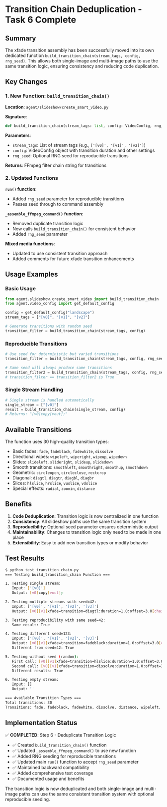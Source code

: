 # Transition Chain Deduplication - Task 6 Complete

## Summary

The xfade transition assembly has been successfully moved into its own dedicated function `build_transition_chain(stream_tags, config, rng_seed)`. This allows both single-image and multi-image paths to use the same transition logic, ensuring consistency and reducing code duplication.

## Key Changes

### 1. New Function: `build_transition_chain()`

**Location**: `agent/slideshow/create_smart_video.py`

**Signature**: 
```python
def build_transition_chain(stream_tags: list, config: VideoConfig, rng_seed: int = None) -> str:
```

**Parameters**:
- `stream_tags`: List of stream tags (e.g., `['[v0]', '[v1]', '[v2]']`)
- `config`: VideoConfig object with transition duration and other settings
- `rng_seed`: Optional RNG seed for reproducible transitions

**Returns**: FFmpeg filter chain string for transitions

### 2. Updated Functions

**`run()` function**:
- Added `rng_seed` parameter for reproducible transitions
- Passes seed through to command assembly

**`_assemble_ffmpeg_command()` function**:
- Removed duplicate transition logic 
- Now calls `build_transition_chain()` for consistent behavior
- Added `rng_seed` parameter

**Mixed media functions**:
- Updated to use consistent transition approach
- Added comments for future xfade transition enhancements

## Usage Examples

### Basic Usage
```python
from agent.slideshow.create_smart_video import build_transition_chain
from agent.video_config import get_default_config

config = get_default_config("landscape")
stream_tags = ["[v0]", "[v1]", "[v2]"]

# Generate transitions with random seed
transition_filter = build_transition_chain(stream_tags, config)
```

### Reproducible Transitions
```python
# Use seed for deterministic but varied transitions
transition_filter = build_transition_chain(stream_tags, config, rng_seed=42)

# Same seed will always produce same transitions
transition_filter2 = build_transition_chain(stream_tags, config, rng_seed=42)
# transition_filter == transition_filter2 is True
```

### Single Stream Handling
```python
# Single stream is handled automatically
single_stream = ["[v0]"]
result = build_transition_chain(single_stream, config)
# Returns: "[v0]copy[vout];"
```

## Available Transitions

The function uses 30 high-quality transition types:
- Basic fades: `fade`, `fadeblack`, `fadewhite`, `dissolve`
- Directional wipes: `wipeleft`, `wiperight`, `wipeup`, `wipedown`
- Slides: `slideleft`, `slideright`, `slideup`, `slidedown`
- Smooth transitions: `smoothleft`, `smoothright`, `smoothup`, `smoothdown`
- Geometric: `circleopen`, `circleclose`, `rectcrop`
- Diagonal: `diagtl`, `diagtr`, `diagbl`, `diagbr`
- Slices: `hlslice`, `hrslice`, `vuslice`, `vdslice`
- Special effects: `radial`, `zoomin`, `distance`

## Benefits

1. **Code Deduplication**: Transition logic is now centralized in one function
2. **Consistency**: All slideshow paths use the same transition system
3. **Reproducibility**: Optional seed parameter ensures deterministic output
4. **Maintainability**: Changes to transition logic only need to be made in one place
5. **Extensibility**: Easy to add new transition types or modify behavior

## Test Results

```bash
$ python test_transition_chain.py
=== Testing build_transition_chain Function ===

1. Testing single stream:
   Input: ['[v0]']
   Output: [v0]copy[vout];

2. Testing multiple streams with seed=42:
   Input: ['[v0]', '[v1]', '[v2]', '[v3]']
   Output: [v0][v1]xfade=transition=diagtl:duration=1.0:offset=3.0[chain0];[chain0][v2]xfade=transition=dissolve:duration=1.0:offset=7.0[chain1];[chain1][v3]xfade=transition=fade:duration=1.0:offset=11.0[vout];

3. Testing reproducibility with same seed=42:
   Same result: True

4. Testing different seed=123:
   Input: ['[v0]', '[v1]', '[v2]', '[v3]']
   Output: [v0][v1]xfade=transition=fadeblack:duration=1.0:offset=3.0[chain0];[chain0][v2]xfade=transition=wipedown:duration=1.0:offset=7.0[chain1];[chain1][v3]xfade=transition=fadewhite:duration=1.0:offset=11.0[vout];
   Different from seed=42: True

5. Testing without seed (random):
   First call: [v0][v1]xfade=transition=hlslice:duration=1.0:offset=3.0[chain0];[chain0][v2]xfade=transition=smoothleft:duration=1.0:offset=7.0[chain1];[chain1][v3]xfade=transition=wipedown:duration=1.0:offset=11.0[vout];
   Second call: [v0][v1]xfade=transition=dissolve:duration=1.0:offset=3.0[chain0];[chain0][v2]xfade=transition=vuslice:duration=1.0:offset=7.0[chain1];[chain1][v3]xfade=transition=radial:duration=1.0:offset=11.0[vout];
   Different results: True

6. Testing empty stream:
   Input: []
   Output: ''

=== Available Transition Types ===
Total transitions: 30
Transitions: fade, fadeblack, fadewhite, dissolve, distance, wipeleft, wiperight, wipeup, wipedown, slideleft, slideright, slideup, slidedown, smoothleft, smoothright, smoothup, smoothdown, circleopen, circleclose, rectcrop, diagtl, diagtr, diagbl, diagbr, hlslice, hrslice, vuslice, vdslice, radial, zoomin
```

## Implementation Status

✅ **COMPLETED**: Step 6 - Deduplicate Transition Logic

- ✅ Created `build_transition_chain()` function
- ✅ Updated `_assemble_ffmpeg_command()` to use new function
- ✅ Added RNG seeding for reproducible transitions
- ✅ Updated main `run()` function to accept `rng_seed` parameter
- ✅ Maintained backward compatibility
- ✅ Added comprehensive test coverage
- ✅ Documented usage and benefits

The transition logic is now deduplicated and both single-image and multi-image paths can use the same consistent transition system with optional reproducible seeding.
